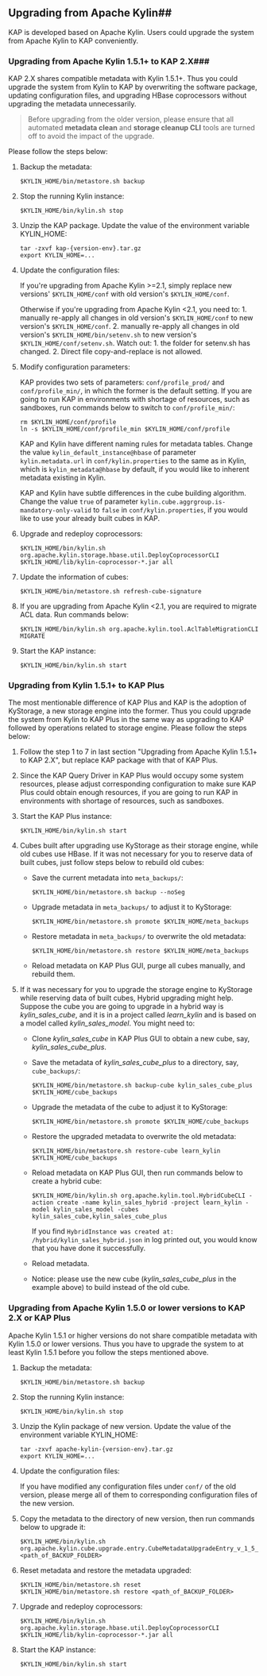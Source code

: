 ## Upgrading from Apache Kylin##

KAP is developed based on Apache Kylin. Users could upgrade the system from Apache Kylin to KAP conveniently. 

### Upgrading from Apache Kylin 1.5.1+ to KAP 2.X###

KAP 2.X shares compatible metadata with Kylin 1.5.1+. Thus you could upgrade the system from Kylin to KAP by overwriting the software package, updating configuration files, and upgrading HBase coprocessors without upgrading the metadata unnecessarily. 

> Before upgrading from the older version, please ensure that all automated **metadata clean** and **storage cleanup CLI** tools are turned off to avoid the impact of the upgrade.

Please follow the steps below: 

1. Backup the metadata: 

   ```shell
   $KYLIN_HOME/bin/metastore.sh backup
   ```

2. Stop the running Kylin instance:

   ```shell
   $KYLIN_HOME/bin/kylin.sh stop
   ```

3. Unzip the KAP package. Update the value of the environment variable KYLIN_HOME: 

   ```shell
   tar -zxvf kap-{version-env}.tar.gz
   export KYLIN_HOME=...
   ```

4. Update the configuration files: 

   If you're upgrading from Apache Kylin >=2.1, simply replace new versions' `$KYLIN_HOME/conf` with old version's `$KYLIN_HOME/conf`.

   Otherwise if you're upgrading from Apache Kylin <2.1, you need to: 1. manually re-apply all changes in old version's `$KYLIN_HOME/conf` to new version's `$KYLIN_HOME/conf`. 2. manually re-apply all changes in old version's `$KYLIN_HOME/bin/setenv.sh` to new version's `$KYLIN_HOME/conf/setenv.sh`. Watch out: 1. the folder for setenv.sh has changed. 2. Direct file copy-and-replace is not allowed.

5. Modify configuration parameters: 

   KAP provides two sets of parameters: `conf/profile_prod/` and `conf/profile_min/`, in which the former is the default setting. If you are going to run KAP in environments with shortage of resources, such as sandboxes, run commands below to switch to `conf/profile_min/`: 

   ```shell
   rm $KYLIN_HOME/conf/profile
   ln -s $KYLIN_HOME/conf/profile_min $KYLIN_HOME/conf/profile
   ```

   KAP and Kylin have different naming rules for metadata tables. Change the value `kylin_default_instance@hbase` of parameter `kylin.metadata.url` in `conf/kylin.properties` to the same as in Kylin, which is `kylin_metadata@hbase` by default, if you would like to inherent metadata existing in Kylin. 

   KAP and Kylin have subtle differences in the cube building algorithm. Change the value `true` of parameter `kylin.cube.aggrgroup.is-mandatory-only-valid` to `false` in `conf/kylin.properties`, if you would like to use your already built cubes in KAP. 

6. Upgrade and redeploy coprocessors: 

   ```shell
   $KYLIN_HOME/bin/kylin.sh org.apache.kylin.storage.hbase.util.DeployCoprocessorCLI $KYLIN_HOME/lib/kylin-coprocessor-*.jar all
   ```

7. Update the information of cubes: 

   ```shell
   $KYLIN_HOME/bin/metastore.sh refresh-cube-signature
   ```

8. If you are upgrading from Apache Kylin <2.1, you are required to migrate ACL data. Run commands below: 

   ```shell
   $KYLIN_HOME/bin/kylin.sh org.apache.kylin.tool.AclTableMigrationCLI MIGRATE
   ```

9. Start the KAP instance: 

   ```shell
   $KYLIN_HOME/bin/kylin.sh start
   ```


### Upgrading from Kylin 1.5.1+ to KAP Plus

The most mentionable difference of KAP Plus and KAP is the adoption of KyStorage, a new storage engine into the former. Thus you could upgrade the system from Kylin to KAP Plus in the same way as upgrading to KAP followed by operations related to storage engine. Please follow the steps below: 

1. Follow the step 1 to 7 in last section "Upgrading from Apache Kylin 1.5.1+ to KAP 2.X", but replace KAP package with that of KAP Plus. 

2. Since the KAP Query Driver in KAP Plus would occupy some system resources, please adjust corresponding configuration to make sure KAP Plus could obtain enough resources, if you are going to run KAP in environments with shortage of resources, such as sandboxes. 

3. Start the KAP Plus instance: 

   ```shell
   $KYLIN_HOME/bin/kylin.sh start
   ```

4. Cubes built after upgrading use KyStorage as their storage engine, while old cubes use HBase. If it was not necessary for you to reserve data of built cubes, just follow steps below to rebuild old cubes: 

   - Save the current metadata into `meta_backups/`: 

     ```shell
     $KYLIN_HOME/bin/metastore.sh backup --noSeg
     ```

   - Upgrade metadata in `meta_backups/` to adjust it to KyStorage: 

     ```shell
     $KYLIN_HOME/bin/metastore.sh promote $KYLIN_HOME/meta_backups
     ```

   - Restore metadata in `meta_backups/` to overwrite the old metadata: 

     ```shell
     $KYLIN_HOME/bin/metastore.sh restore $KYLIN_HOME/meta_backups
     ```

   - Reload metadata on KAP Plus GUI, purge all cubes manually, and rebuild them. 

5. If it was necessary for you to upgrade the storage engine to KyStorage while reserving data of built cubes, Hybrid upgrading might help. Suppose the cube you are going to upgrade in a hybrid way is *kylin_sales_cube*, and it is in a project called *learn_kylin* and is based on a model called *kylin_sales_model*. You might need to:  

   - Clone *kylin_sales_cube* in KAP Plus GUI to obtain a new cube, say, *kylin_sales_cube_plus*.

   - Save the metadata of *kylin_sales_cube_plus* to a directory, say, `cube_backups/`: 

     ```shell
     $KYLIN_HOME/bin/metastore.sh backup-cube kylin_sales_cube_plus $KYLIN_HOME/cube_backups
     ```

   - Upgrade the metadata of the cube to adjust it to KyStorage: 

     ```shell
     $KYLIN_HOME/bin/metastore.sh promote $KYLIN_HOME/cube_backups
     ```

   - Restore the upgraded metadata to overwrite the old metadata: 

     ```shell
     $KYLIN_HOME/bin/metastore.sh restore-cube learn_kylin $KYLIN_HOME/cube_backups
     ```

   - Reload metadata on KAP Plus GUI, then run commands below to create a hybrid cube: 

     ```shell
     $KYLIN_HOME/bin/kylin.sh org.apache.kylin.tool.HybridCubeCLI -action create -name kylin_sales_hybrid -project learn_kylin -model kylin_sales_model -cubes kylin_sales_cube,kylin_sales_cube_plus
     ```

     If you find `HybridInstance was created at: /hybrid/kylin_sales_hybrid.json` in log printed out, you would know that you have done it successfully. 

   - Reload metadata. 

   - Notice: please use the new cube (*kylin_sales_cube_plus* in the example above) to build instead of the old cube. 


### Upgrading from Apache Kylin 1.5.0 or lower versions to KAP 2.X or KAP Plus ###

Apache Kylin 1.5.1 or higher versions do not share compatible metadata with Kylin 1.5.0 or lower versions. Thus you have to upgrade the system to at least Kylin 1.5.1 before you follow the steps mentioned above. 

1. Backup the metadata: 

   ```shell
   $KYLIN_HOME/bin/metastore.sh backup
   ```

2. Stop the running Kylin instance:

   ```shell
   $KYLIN_HOME/bin/kylin.sh stop
   ```

3. Unzip the Kylin package of new version. Update the value of the environment variable KYLIN_HOME: 

   ```shell
   tar -zxvf apache-kylin-{version-env}.tar.gz
   export KYLIN_HOME=...
   ```

4. Update the configuration files: 

   If you have modified any configuration files under `conf/` of the old version, please merge all of them to corresponding configuration files of the new version.  

5. Copy the metadata to the directory of new version, then run commands below to upgrade it: 

   ```shell
   $KYLIN_HOME/bin/kylin.sh  org.apache.kylin.cube.upgrade.entry.CubeMetadataUpgradeEntry_v_1_5_1 <path_of_BACKUP_FOLDER>
   ```

6. Reset metadata and restore the metadata upgraded: 

   ```shell
   $KYLIN_HOME/bin/metastore.sh reset
   $KYLIN_HOME/bin/metastore.sh restore <path_of_BACKUP_FOLDER>
   ```

7. Upgrade and redeploy coprocessors: 

   ```shell
   $KYLIN_HOME/bin/kylin.sh org.apache.kylin.storage.hbase.util.DeployCoprocessorCLI $KYLIN_HOME/lib/kylin-coprocessor-*.jar all
   ```

8. Start the KAP instance: 

   ```shell
   $KYLIN_HOME/bin/kylin.sh start
   ```

### 
